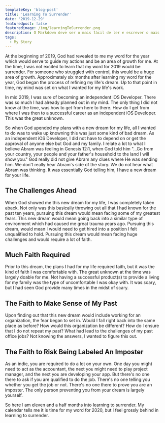 ```yaml
---
templateKey: 'blog-post'
title: 'Learning To Surrender'
date: '2019-12-29'
featuredpost: false
featuredimage: /img/learningToSurrender.png
description: O Markdown deve ser o mais fácil de ler e escrever o mais possível.
tags:
  - My Story
---
```


At the beginning of 2019, God had revealed to me my word for the year which would serve to guide my actions and be an area of growth for me. At the time, I was not excited to learn that my word for 2019 would be surrender. For someone who struggled with control, this would be a huge area of growth. Approximately six months after learning my word for the year, God began the process of refining my life's dream. Up to that point in time, my mind was set on what I wanted for my life's work.

In mid 2019, I was sure of becoming an independent iOS Developer. There was so much I had already planned out in my mind. The only thing I did not know at the time, was how to get from here to there. How do I get from where I was then to a successful career as an independent iOS Developer. This was the great unknown.

So when God upended my plans with a new dream for my life, all I wanted to do was to wake up knowning this was just some kind of bad dream. As an independent iOS Developer, I did not have to depend on or get the approval of anyone else but God and my family. I relate a lot to what I believe Abram was feeling in Genesis 12:1, when God told him "...Go from your country, your people and your father's household to the land I will show you." God really did not give Abram any clues where He was sending him. We don't really hear Abram's side of the story. We do not hear what Abram was thinking. It was essentially God telling him, I have a new dream for your life.

## The Challenges Ahead

When God showed me this new dream for my life, I was completely taken aback. Not only was this basically throwing out all that I had known for the past ten years, pursuing this dream would mean facing some of my greatest fears. This new dream would mean going back into a similar type of environment which had caused me great trauma years ago. Pursuing this dream, would mean I would need to get hired into a position I felt unqualified to hold. Pursuing this dream would mean facing huge challenges and would require a lot of faith.

## Much Faith Required

Prior to this dream, the plans I had for my life required faith, but it was the kind of faith I was comfortable with. The great unknown at the time was largely doable for me. Not having a successful product(s) to provide a living for my family was the type of uncomfortable I was okay with. It was scary, but I had seen God provide many times in the midst of scary.

## The Faith to Make Sense of My Past

Upon finding out that this new dream would include working for an organization, the fear began to set in. Would I fall right back into the same place as before? How would this organization be different? How do I ensure that I do not repeat my past? What had lead to the challenges of my past office jobs? Not knowing the answers, I wanted to figure this out.

## The Faith to Risk Being Labeled An Imposter

As an indie, you are required to do a lot on your own. One day you might need to act as the accountant, the next you might need to play project manager, and the next you are developing your app. But there's no one there to ask if you are qualified to do the job. There's no one telling you whether you get the job or not. There's no one there to prove you are an imposter. The only person preventing you from your dream is largely yourself.

So here I am eleven and a half months into learning to surrender. My calendar tells me it is time for my word for 2020, but I feel grossly behind in learning to surrender.
